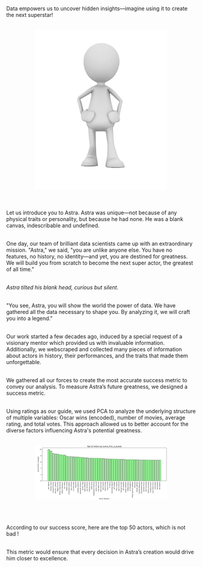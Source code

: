 <br>

Data empowers us to uncover hidden insights—imagine using it to create the next superstar!<br><br>

<div style="text-align: center;">
  <img src="assets/media/bonhomme2.png" alt="bonhomme2" class="intro-bonhomme2">
</div>
<style>
.intro-bonhomme2 {
  max-width: 70%; 
  height: auto;   
}
</style>
<br><br>

Let us introduce you to Astra. Astra was unique—not because of any physical traits or personality, but because he had none. He was a blank canvas, indescribable and undefined.<br><br>

One day, our team of brilliant data scientists came up with an extraordinary mission. "Astra," we said, "you are unlike anyone else. You have no features, no history, no identity—and yet, you are destined for greatness. We will build you from scratch to become the next super actor, the greatest of all time."<br><br>

*Astra tilted his blank head, curious but silent.* <br><br>

"You see, Astra, you will show the world the power of data. We have gathered all the data necessary to shape you. By analyzing it, we will craft you into a legend."<br><br>

Our work started a few decades ago, induced by a special request of a visionary mentor which provided us with invaluable information. Additionally, we webscraped and collected many pieces of information about actors in history, their performances, and the traits that made them unforgettable.<br><br>

We gathered all our forces to create the most accurate success metric to convey our analysis. To measure Astra’s future greatness, we designed a success metric.<br><br>

Using ratings as our guide, we used PCA to analyze the underlying structure of multiple variables: Oscar wins (encoded), number of movies, average rating, and total votes. This approach allowed us to better account for the diverse factors influencing Astra's potential greatness.<br><br>

<div style="text-align: center;">
  <img src="assets/media/topactors.png" alt="topactors" class="intro-topactors">
</div>

<style>
.intro-topactors {
  max-width: 70%; 
  height: auto;   
}
</style>
<br><br>

According to our success score, here are the top 50 actors, which is not bad !  <br><br>

This metric would ensure that every decision in Astra’s creation would drive him closer to excellence.<br><br>


